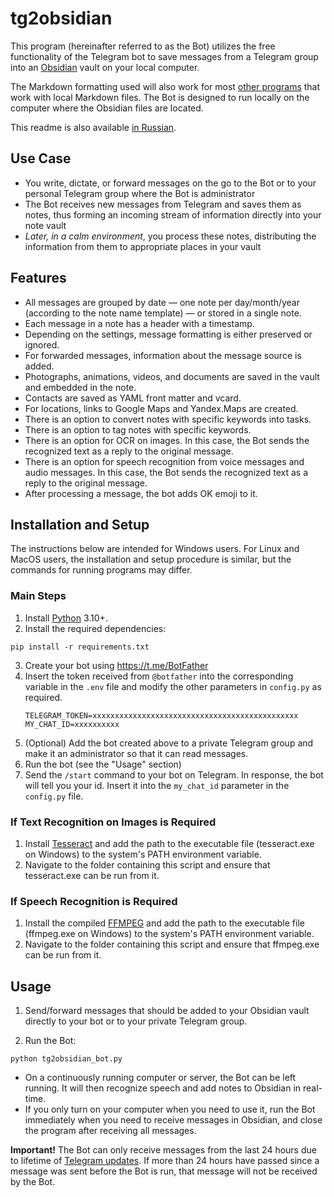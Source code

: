 # tg2obsidian

This program (hereinafter referred to as the Bot) utilizes the free functionality of the Telegram bot to save messages from a Telegram group into an [Obsidian](https://obsidian.md) vault on your local computer.

The Markdown formatting used will also work for most [other programs](https://www.markdownguide.org/tools/) that work with local Markdown files.
The Bot is designed to run locally on the computer where the Obsidian files are located.

This readme is also available [in Russian](README.ru.md).
## Use Case

- You write, dictate, or forward messages on the go to the Bot or to your personal Telegram group where the Bot is administrator
- The Bot receives new messages from Telegram and saves them as notes, thus forming an incoming stream of information directly into your note vault
- _Later, in a calm environment_, you process these notes, distributing the information from them to appropriate places in your vault

## Features

- All messages are grouped by date — one note per day/month/year (according to the note name template) — or stored in a single note.
- Each message in a note has a header with a timestamp.
- Depending on the settings, message formatting is either preserved or ignored.
- For forwarded messages, information about the message source is added.
- Photographs, animations, videos, and documents are saved in the vault and embedded in the note.
- Contacts are saved as YAML front matter and vcard.
- For locations, links to Google Maps and Yandex.Maps are created.
- There is an option to convert notes with specific keywords into tasks.
- There is an option to tag notes with specific keywords.
- There is an option for OCR on images. In this case, the Bot sends the recognized text as a reply to the original message.
- There is an option for speech recognition from voice messages and audio messages. In this case, the Bot sends the recognized text as a reply to the original message.
- After processing a message, the bot adds OK emoji to it.

## Installation and Setup

The instructions below are intended for Windows users. For Linux and MacOS users, the installation and setup procedure is similar, but the commands for running programs may differ.

### Main Steps

1. Install [Python](https://python.org) 3.10+.
2. Install the required dependencies:

```shell
pip install -r requirements.txt
```

3. Create your bot using https://t.me/BotFather
4. Insert the token received from `@botfather` into the corresponding variable in the `.env` file and modify the other parameters in `config.py` as required.
    ```
    TELEGRAM_TOKEN=xxxxxxxxxxxxxxxxxxxxxxxxxxxxxxxxxxxxxxxxxxxxxx
    MY_CHAT_ID=xxxxxxxxxx
    ```
6. (Optional) Add the bot created above to a private Telegram group and make it an administrator so that it can read messages.
7. Run the bot (see the "Usage" section)
8. Send the `/start` command to your bot on Telegram. In response, the bot will tell you your id. Insert it into the `my_chat_id` parameter in the `config.py` file.

### If Text Recognition on Images is Required

1. Install [Tesseract](https://github.com/tesseract-ocr/tessdoc) and add the path to the executable file (tesseract.exe on Windows) to the system's PATH environment variable.
2. Navigate to the folder containing this script and ensure that tesseract.exe can be run from it.

### If Speech Recognition is Required

1. Install the compiled [FFMPEG](https://ffmpeg.org/download.html) and add the path to the executable file (ffmpeg.exe on Windows) to the system's PATH environment variable.
2. Navigate to the folder containing this script and ensure that ffmpeg.exe can be run from it.

## Usage

1. Send/forward messages that should be added to your Obsidian vault directly to your bot or to your private Telegram group.

2. Run the Bot:
```shell
python tg2obsidian_bot.py
```

- On a continuously running computer or server, the Bot can be left running. It will then recognize speech and add notes to Obsidian in real-time.
- If you only turn on your computer when you need to use it, run the Bot immediately when you need to receive messages in Obsidian, and close the program after receiving all messages.

**Important!** The Bot can only receive messages from the last 24 hours due to lifetime of [Telegram updates](https://core.telegram.org/bots/api#getting-updates). If more than 24 hours have passed since a message was sent before the Bot is run, that message will not be received by the Bot.

